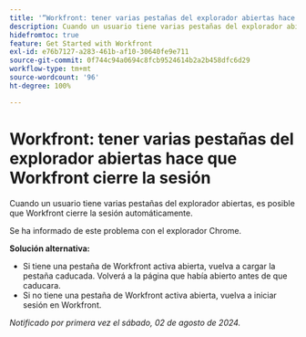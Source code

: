 ```yaml
---
title: '“Workfront: tener varias pestañas del explorador abiertas hace que Workfront cierre la sesión”'
description: Cuando un usuario tiene varias pestañas del explorador abiertas, es posible que Workfront cierre la sesión automáticamente.
hidefromtoc: true
feature: Get Started with Workfront
exl-id: e76b7127-a283-461b-af10-30640fe9e711
source-git-commit: 0f744c94a0694c8fcb9524614b2a2b458dfc6d29
workflow-type: tm+mt
source-wordcount: '96'
ht-degree: 100%

---
```


# Workfront: tener varias pestañas del explorador abiertas hace que Workfront cierre la sesión

<!--Valid issue, won't fix. will be fixed by -->

Cuando un usuario tiene varias pestañas del explorador abiertas, es posible que Workfront cierre la sesión automáticamente.

Se ha informado de este problema con el explorador Chrome.

**Solución alternativa:**

* Si tiene una pestaña de Workfront activa abierta, vuelva a cargar la pestaña caducada. Volverá a la página que había abierto antes de que caducara.
* Si no tiene una pestaña de Workfront activa abierta, vuelva a iniciar sesión en Workfront.

_Notificado por primera vez el sábado, 02 de agosto de 2024._
